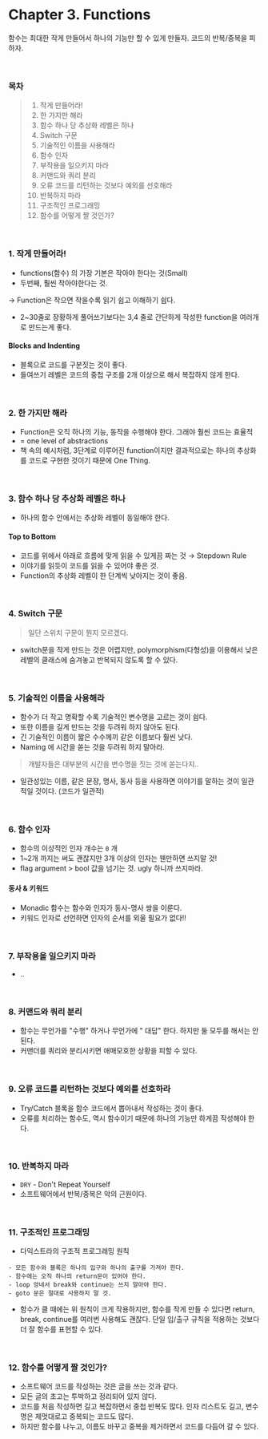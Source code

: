 # Chapter 3. Functions

함수는 최대한 작게 만들어서 하나의 기능만 할 수 있게 만들자. 코드의 반복/중복을 피하자.

<br>

### 목차

> 1. 작게 만들어라!
> 2. 한 가지만 해라
> 3. 함수 하나 당 추상화 레벨은 하나
> 4. Switch 구문
> 5. 기술적인 이름을 사용해라
> 6. 함수 인자
> 7. 부작용을 일으키지 마라
> 8. 커맨드와 쿼리 분리
> 9. 오류 코드를 리턴하는 것보다 예외를 선호해라
> 10. 반복하지 마라
> 11. 구조적인 프로그래밍
> 12. 함수를 어떻게 짤 것인가?

<br>

### 1. 작게 만들어라!

- functions(함수) 의 가장 기본은 작아야 한다는 것(Small)
- 두번째, 훨씬 작아야한다는 것. 

→ Function은 작으면 작을수록 읽기 쉽고 이해하기 쉽다.

- 2~30줄로 장황하게 풀어쓰기보다는 3,4 줄로 간단하게 작성한 function을 여러개로 만드는게 좋다.

#### Blocks and Indenting

- 블록으로 코드를 구분짓는 것이 좋다.
- 들여쓰기 레벨은 코드의 중첩 구조를 2개 이상으로 해서 복잡하지 않게 한다.

<br>

### 2. 한 가지만 해라

- Function은 오직 하나의 기능, 동작을 수행해야 한다. 그래야 훨씬 코드는 효율적
- = one level of abstractions
- 책 속의 예시처럼, 3단계로 이루어진 function이지만 결과적으로는 하나의 추상화를 코드로 구현한 것이기 때문에 One Thing.

<br>

### 3. 함수 하나 당 추상화 레벨은 하나

- 하나의 함수 안에서는 추상화 레벨이 동일해야 한다.

#### Top to Bottom

- 코드를 위에서 아래로 흐름에 맞게 읽을 수 있게끔 짜는 것 → Stepdown Rule
- 이야기를 읽듯이 코드를 읽을 수 있어야 좋은 것.
- Function의 추상화 레벨이 한 단계씩 낮아지는 것이 좋음.

<br>

### 4. Switch 구문

> 일단 스위치 구문이 뭔지 모르겠다.

- switch문을 작게 만드는 것은 어렵지만, polymorphism(다형성)을 이용해서 낮은 레벨의 클래스에 숨겨놓고 반복되지 않도록 할 수 있다.

<br>

### 5. 기술적인 이름을 사용해라

- 함수가 더 작고 명확할 수록 기술적인 변수명을 고르는 것이 쉽다.
- 또한 이름을 길게 만드는 것을 두려워 하지 않아도 된다.
- 긴 기술적인 이름이 짧은 수수께끼 같은 이름보다 훨씬 낫다.
- Naming 에 시간을 쏟는 것을 두려워 하지 말아라.

> 개발자들은 대부분의 시간을 변수명을 짓는 것에 쏟는다지..

- 일관성있는 이름, 같은 문장, 명사, 동사 등을 사용하면  이야기를 말하는 것이 일관적일 것이다. (코드가 일관적)

<br>

### 6. 함수 인자

- 함수의 이상적인 인자 개수는 `0` 개
- 1~2개 까지는 써도 괜찮지만 3개 이상의 인자는 웬만하면 쓰지말 것!
- flag argument > bool 값을 넘기는 것. ugly 하니까 쓰지마라.

#### 동사 & 키워드

- Monadic 함수는 함수와 인자가 동사-명사 쌍을 이룬다.
- 키워드 인자로 선언하면 인자의 순서를 외울 필요가 없다!!

<br>

### 7. 부작용을 일으키지 마라

- ..

<br>

### 8. 커맨드와 쿼리 분리

- 함수는 무언가를 "수행" 하거나 무언가에 " 대답" 한다. 하지만 둘 모두를 해서는 안된다.
- 커맨더를 쿼리와 분리시키면 애매모호한 상황을 피할 수 있다.

<br>

### 9. 오류 코드를 리턴하는 것보다 예외를 선호하라

- Try/Catch 블록을 함수 코드에서 뽑아내서 작성하는 것이 좋다.
- 오류를 처리하는 함수도, 역시 함수이기 때문에 하나의 기능만 하게끔 작성해야 한다.

<br>

### 10. 반복하지 마라

- `DRY` - Don't Repeat Yourself
- 소프트웨어에서 반복/중복은 악의 근원이다.

<br>

### 11. 구조적인 프로그래밍

- 다익스트라의 구조적 프로그래밍 원칙

```
- 모든 함수와 블록은 하나의 입구와 하나의 출구를 가져야 한다.
- 함수에는 오직 하나의 return문이 있어야 한다.
- loop 앙네서 break와 continue는 쓰지 말아야 한다.
- goto 문은 절대로 사용하지 말 것.
```

- 함수가 클 때에는 위 원칙이 크게 작용하지만, 함수를 작게 만들 수 있다면 return, break, continue를 여러번 사용해도 괜찮다. 단일 입/출구 규칙을 적용하는 것보다 더 잘 함수를 표현할 수 있다.

<br>

### 12. 함수를 어떻게 짤 것인가?

- 소프트웨어 코드를 작성하는 것은 글을 쓰는 것과 같다.
- 모든 글의 초고는 투박하고 정리되어 있지 않다.
- 코드를 처음 작성하면 길고 복잡하면서 중첩 반복도 많다. 인자 리스트도 길고, 변수명은 제멋대로고 중복되는 코드도 많다.
- 하지만 함수를 나누고, 이름도 바꾸고 중복을 제거하면서 코드를 다듬어 갈 수 있다. 

